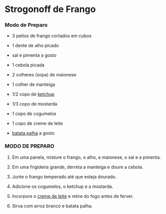 ﻿# Strogonoff de Frango

### Modo de Preparo
-   3 peitos de frango cortados em cubos
    
-   1 dente de alho picado
    
-   sal e pimenta a gosto
    
-   1 cebola picada
    
-   2 colheres (sopa) de maionese
    
-   1 colher de manteiga
    
-   1/2 copo de  [ketchup](https://blog.tudogostoso.com.br/cardapios/ketchup-caseiro/)
    
-   1/3 copo de mostarda
    
-   1 copo de cogumelos
    
-   1 copo de creme de leite
    
-   [batata palha](https://blog.tudogostoso.com.br/cardapios/receitas-faceis/receitas-com-batata-palha/)  a gosto

### MODO DE PREPARO

1.  Em uma panela, misture o frango, o alho, a maionese, o sal e a pimenta.
    
2.  Em uma frigideira grande, derreta a manteiga e doure a cebola.
    
3.  Junte o frango temperado até que esteja dourado.
    
4.  Adicione os cogumelos, o ketchup e a mostarda.
    
5.  Incorpore o  [creme de leite](https://blog.tudogostoso.com.br/dicas-de-cozinha/creme-de-leite-fresco-caseiro-de-caixinha-e-mais/)  e retire do fogo antes de ferver.
    
6.  Sirva com arroz branco e batata palha.

